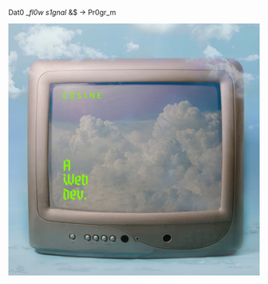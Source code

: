 Dat0 __fl0w s1gnal_ &$ -> Pr0gr_m

<p style="width:100%" align="center">
    <img src="https://github.com/c0sc0s/Blog/blob/main/C0s1ne.png?raw=true" />
</p>

